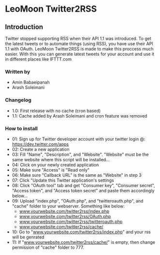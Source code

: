 # LeoMoon Twitter2RSS
## Introduction
Twitter stopped supporting RSS when their API 1.1 was introduced. To get the latest tweets or to automate things (using RSS), you have use their API 1.1 with OAuth. LeoMoon Twitter2RSS is made to make this proccess much easier. With this you can generate latest tweets for your account and use it in different places like IFTTT.com

### Written by
  - Amin Babaeipanah
  - Arash Soleimani

### Changelog
  - 1.0: First release with no cache (cron based)
  - 1.1: Cache added by Arash Soleimani and cron feature was removed

### How to install
  - 01: Sign up for Twitter developer account with your twitter login @: https://dev.twitter.com/apps
  - 02: Create a new application
  - 03: Fill "Name", "Description", and "Website". "Website" must be the same website where this script will be installed...
  - 04: Click on your newly created application
  - 05: Make sure "Access" is "Read only"
  - 06: Make sure "Callback URL" is the same as "Website" in step 3
  - 07: Click "Update this Twitter application's settings
  - 08: Click "OAuth tool" tab and get "Consumer key", "Consumer secret", "Access token", and "Access token secret" and paste them accordingly below...
  - 09: Upload "index.php", "OAuth.php", and "twitteroauth.php", and "cache" folder to your webserver. Something like below:
      * www.yourwebsite.com/twitter2rss/index.php
      * www.yourwebsite.com/twitter2rss/OAuth.php
      * www.yourwebsite.com/twitter2rss/twitteroauth.php
      * www.yourwebsite.com/twitter2rss/cache/
  - 10: Go to "www.yourwebsite.com/twitter2rss/index.php" and your rss will be genrated
  - 11: If "www.yourwebsite.com/twitter2rss/cache/" is empty, then change permission of "cache" folder to 777.
